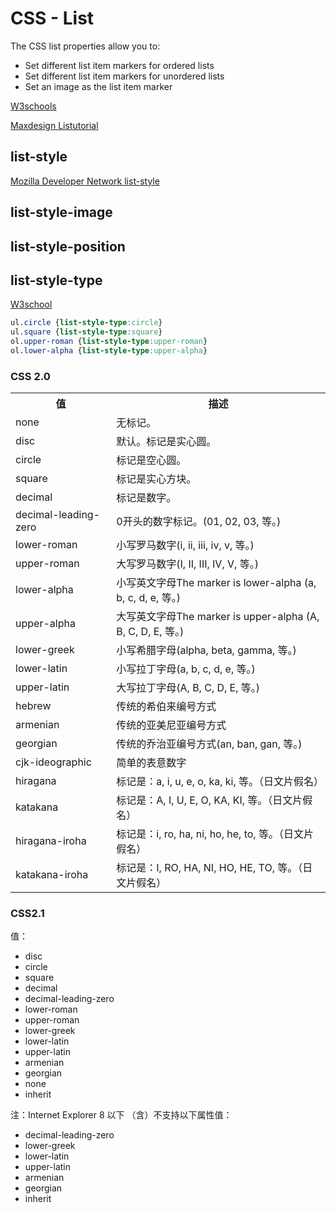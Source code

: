 # CSS - List

The CSS list properties allow you to:

* Set different list item markers for ordered lists
* Set different list item markers for unordered lists
* Set an image as the list item marker

[W3schools](http://www.w3schools.com/css/css_list.asp)<sup><i class="ext-link"></i></sup>

[Maxdesign Listutorial](http://css.maxdesign.com.au/listutorial/)<sup><i class="ext-link"></i></sup>


## list-style

[Mozilla Developer Network list-style](https://developer.mozilla.org/en-US/docs/Web/CSS/list-style)<sup><i class="ext-link"></i></sup>


## list-style-image

## list-style-position


## list-style-type

[W3school](http://www.w3school.com.cn/cssref/pr_list-style-type.asp)<sup><i class="ext-link"></i></sup>

```css
ul.circle {list-style-type:circle}
ul.square {list-style-type:square}
ol.upper-roman {list-style-type:upper-roman}
ol.lower-alpha {list-style-type:upper-alpha}
```

### CSS 2.0

<table class="dataintable">
<tbody><tr>
<th>值</th>
<th>描述</th>
</tr>

<tr>
<td>none</td>
<td>无标记。</td>
</tr>

<tr>
<td>disc</td>
<td>默认。标记是实心圆。</td>

</tr><tr>
<td>circle</td>
<td>标记是空心圆。</td>
</tr>

<tr>
<td>square</td>
<td>标记是实心方块。</td>

</tr><tr>
<td>decimal</td>
<td>标记是数字。</td>
</tr>

<tr>
<td>decimal-leading-zero</td>
<td>0开头的数字标记。(01, 02, 03, 等。)</td>

</tr><tr>
<td>lower-roman</td>
<td>小写罗马数字(i, ii, iii, iv, v, 等。)</td>
</tr>

<tr>
<td>upper-roman</td>
<td>大写罗马数字(I, II, III, IV, V, 等。)</td>

</tr><tr>
<td>lower-alpha</td>
<td>小写英文字母The marker is lower-alpha (a, b, c, d, e, 等。)</td>
</tr>

<tr>
<td>upper-alpha</td>
<td>大写英文字母The marker is upper-alpha (A, B, C, D, E, 等。)</td>

</tr><tr>
<td>lower-greek</td>
<td>小写希腊字母(alpha, beta, gamma, 等。)</td>
</tr>

<tr>
<td>lower-latin</td>
<td>小写拉丁字母(a, b, c, d, e, 等。)</td>

</tr><tr>
<td>upper-latin</td>
<td>大写拉丁字母(A, B, C, D, E, 等。)</td>
</tr>

<tr>
<td>hebrew</td>
<td>传统的希伯来编号方式</td>
</tr>

<tr>
<td>armenian</td>
<td>传统的亚美尼亚编号方式</td>
</tr>

<tr>
<td>georgian</td>
<td>传统的乔治亚编号方式(an, ban, gan, 等。)</td>
</tr>

<tr>
<td>cjk-ideographic</td>
<td>简单的表意数字</td>
</tr>

<tr>
<td>hiragana</td>
<td>标记是：a, i, u, e, o, ka, ki, 等。（日文片假名）</td>
</tr>

<tr>
<td>katakana</td>
<td>标记是：A, I, U, E, O, KA, KI, 等。（日文片假名）</td>
</tr>

<tr>
<td>hiragana-iroha</td>
<td>标记是：i, ro, ha, ni, ho, he, to, 等。（日文片假名）</td>
</tr>

<tr>
<td>katakana-iroha</td>
<td>标记是：I, RO, HA, NI, HO, HE, TO, 等。（日文片假名）</td>
</tr>
</tbody></table>

### CSS2.1

值：

* disc
* circle
* square
* decimal
* decimal-leading-zero
* lower-roman
* upper-roman
* lower-greek
* lower-latin
* upper-latin
* armenian
* georgian
* none
* inherit

注：Internet Explorer 8 以下 （含）不支持以下属性值：

* decimal-leading-zero
* lower-greek
* lower-latin
* upper-latin
* armenian
* georgian
* inherit

